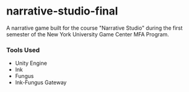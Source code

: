 # narrative-studio-final

A narrative game built for the course "Narrative Studio" during the first semester of the New York University Game Center MFA Program.

### Tools Used
- Unity Engine
- Ink
- Fungus
- Ink-Fungus Gateway
